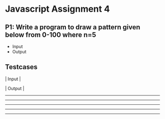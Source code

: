 # Javascript Assignment 4

## P1: Write a program to draw a pattern given below from 0-100 where n=5

- Input
- Output

## Testcases

| Input |

| Output |
*****
*****
*****
*****
*****
